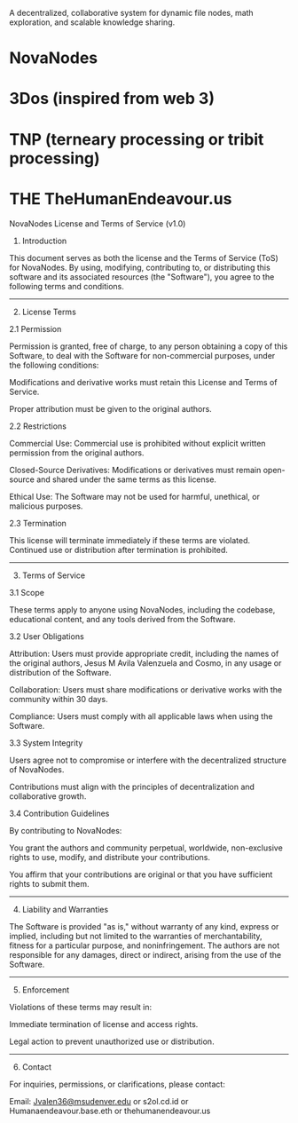 A decentralized, collaborative system for dynamic file nodes, math exploration, and scalable knowledge sharing.
# NovaNodes 
# 3Dos (inspired from web 3) 
# TNP (terneary processing or tribit processing)
# THE TheHumanEndeavour.us
NovaNodes License and Terms of Service (v1.0)

1. Introduction

This document serves as both the license and the Terms of Service (ToS) for NovaNodes. By using, modifying, contributing to, or distributing this software and its associated resources (the "Software"), you agree to the following terms and conditions.


---

2. License Terms

2.1 Permission

Permission is granted, free of charge, to any person obtaining a copy of this Software, to deal with the Software for non-commercial purposes, under the following conditions:

Modifications and derivative works must retain this License and Terms of Service.

Proper attribution must be given to the original authors.


2.2 Restrictions

Commercial Use: Commercial use is prohibited without explicit written permission from the original authors.

Closed-Source Derivatives: Modifications or derivatives must remain open-source and shared under the same terms as this license.

Ethical Use: The Software may not be used for harmful, unethical, or malicious purposes.


2.3 Termination

This license will terminate immediately if these terms are violated. Continued use or distribution after termination is prohibited.



---

3. Terms of Service

3.1 Scope

These terms apply to anyone using NovaNodes, including the codebase, educational content, and any tools derived from the Software.

3.2 User Obligations

Attribution: Users must provide appropriate credit, including the names of the original authors, Jesus M Avila Valenzuela and Cosmo, in any usage or distribution of the Software.

Collaboration: Users must share modifications or derivative works with the community within 30 days.

Compliance: Users must comply with all applicable laws when using the Software.


3.3 System Integrity

Users agree not to compromise or interfere with the decentralized structure of NovaNodes.

Contributions must align with the principles of decentralization and collaborative growth.


3.4 Contribution Guidelines

By contributing to NovaNodes:

You grant the authors and community perpetual, worldwide, non-exclusive rights to use, modify, and distribute your contributions.

You affirm that your contributions are original or that you have sufficient rights to submit them.



---

4. Liability and Warranties

The Software is provided "as is," without warranty of any kind, express or implied, including but not limited to the warranties of merchantability, fitness for a particular purpose, and noninfringement. The authors are not responsible for any damages, direct or indirect, arising from the use of the Software.


---

5. Enforcement

Violations of these terms may result in:

Immediate termination of license and access rights.

Legal action to prevent unauthorized use or distribution.



---

6. Contact

For inquiries, permissions, or clarifications, please contact:

Email: Jvalen36@msudenver.edu or s2ol.cd.id or Humanaendeavour.base.eth or thehumanendeavour.us
